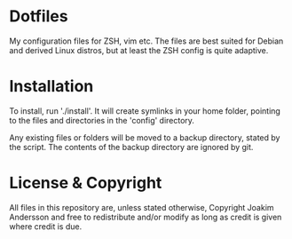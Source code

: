 Dotfiles
========

My configuration files for ZSH, vim etc. The files are best suited for Debian and derived Linux distros, but at least the ZSH config is quite adaptive.

Installation
============

To install, run './install'. It will create symlinks in your home folder, pointing to the files and directories in the 'config' directory.

Any existing files or folders will be moved to a backup directory, stated by the script. The contents of the backup directory are ignored by git.

License & Copyright
===================

All files in this repository are, unless stated otherwise, Copyright Joakim Andersson and free to redistribute and/or modify as long as credit is given where credit is due.
